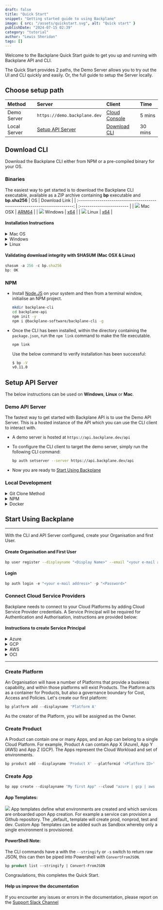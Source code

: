 ```yaml
---
draft: false
title: "Quick Start"
snippet: "Getting started guide to using Backplane"
image: { src: "/assets/quickstart.svg", alt: "Quick start" }
publishDate: "2024-07-15 02:39"
category: "tutorial"
author: "Lewis Sheridan"
tags: []
---
```


Welcome to the Backplane Quick Start guide to get you up and running with Backplane API and CLI.

The Quick Start provides 2 paths, the Demo Server allows you to try out the UI and CLI quickly and easily. Or, the full guide to setup the Server locally.

## Choose setup path

| Method       | Server                                | Client                                      | Time    |
| :----------- | :------------------------------------ | :------------------------------------------ | :------ |
| Demo Server  | `https://demo.backplane.dev`          | [Cloud Console](https://demo.backplane.dev) | 5 mins  |
| Local Server | [Setup API Server](#setup-api-server) | [Download CLI](#download-cli)               | 30 mins |

## Download CLI

Download the Backplane CLI either from NPM or a pre-compiled binary for your OS.

### Binaries

The easiest way to get started is to download the Backplane CLI executable, available as a ZIP archive containing **bp** executable and **bp.sha256**
| OS | Download Link |
| :---------------------------------------------------------------------------: | :------------------------- |
| <img class="inline-block w-5 m-0 mr-3" src="/assets/appleicon.svg" /> Mac OSX | [ARM64](/cli/mac/bp.zip) |
| <img class="inline-block w-6 m-0 mr-3" src="/assets/windows.svg" /> Windows | [x64](/cli/windows/bp.zip) |
| <img class="inline-block w-6 m-0 mr-3" src="/assets/tux.svg" /> Linux | [x64](/cli/linux/bp.zip) |

#### Installation Instructions

<details>
    <summary class="text-blue-700">Mac OS</summary>

- **Download** [bp.zip](/cli/mac/bp.zip)
<div class="rounded-lg bg-slate-100 p-3 ml-10 text-sm">
  <img src='/assets/warning.svg' class="inline-block m-0 w-8"/>
 If the Web Browser alerts that the bp.zip file is suspicious, allow the file
</div>

- Extract **bp.zip** by double-clicking on the file

<div class="rounded-lg bg-slate-100 p-3 ml-10 text-sm">
  <img src='/assets/warning.svg' class="inline-block m-0 w-8"/> Before you can run 'bp' for the first time, 'Right-click' on the extracted 'bp' file and select Open from the context menu and Accept any security warning that appears. A terminal window will open and execute the file. Close the terminal window. 
</div>

- Open **Terminal** and from the directory **bp** has been extracted to, run the following command to move the file to your executable path:

  ```bash
  sudo mv bp /usr/local/bin/
  ```

- To verify that **bp** is successfully installed, run:
  ```bash
  bp --version
  1.0.0
  ```

</details>

<details>
    <summary class="text-blue-700">Windows</summary>
    
- **Download** [bp.zip](/cli/windows/bp.zip)
- **Extract** contents to folder
    ```ps
    expand-archive bp.zip c:\backplane
    ```

- Add **bp.exe** file system environment path

  ```ps
  $newPath = "C:\backplane"
  $currentPath = [System.Environment]::GetEnvironmentVariable("Path", "Machine")
  [System.Environment]::SetEnvironmentVariable("Path", "$currentPath;$newPath", "Machine")
  ```

- **Verify** installation - To check if **bp.exe** is successfully installed, run:

  ```ps
  bp --version
  1.0.0
  ```

</details>

<details>
    <summary class="text-blue-700">Linux</summary>

- **Download** [bp.zip](/cli/linux/bp.zip)
- **Extract** executable from ZIP file.

  ```bash
  sudo apt install unzip
  unzip bp.zip
  ```

- Move the file to your executable path

  ```bash
  sudo mv ./bp /usr/local/bin/bp
  ```

- **Verify** installation to check that **bp** is successfully installed, run:

  ```bash
  bp --version
  1.0.0
  ```

  </details>

#### Validating download integrity with SHASUM (Mac OSX & Linux)

```js
shasum -a 256 -c bp.sha256
bp: OK
```

### NPM

- Install [Node.JS](https://nodejs.org/en/download) on your system and then from a terminal window, initialise an NPM project.

  ```bash
  mkdir backplane-cli
  cd backplane-api
  npm init -y
  npm i @backplane-software/backplane-cli -g
  ```

- Once the CLI has been installed, within the directory containing the `package.json`, run the `npm link` command to make the file executable.

  ```bash
  npm link
  ```

  Use the below command to verify installation has been successful:

  ```bash
  $ bp -V
  v0.11.0
  ```

## Setup API Server

The below instructions can be used on **Windows**, **Linux** or **Mac**.

### Demo API Server

The fastest way to get started with Backplane API is to use the Demo API Server. This is a hosted instance of the API which you can use the CLI client to interact with.

- A demo server is hosted at `https://api.backplane.dev/api`

- To configure the CLI client to target the demo server, simply run the following CLI command:

  ```bash
  bp auth setserver --server https://api.backplane.dev/api
  ```

- Now you are ready to [Start Using Backplane](#start-using-backplane)

### Local Development

<details>
<summary class="text-blue-700">Git Clone Method</summary>
  
  #### Clone Repo
  
- Open a Terminal window. If using Windows, right-click and Run as Administrator.

```bash
git clone https://github.com/backplane-cloud/backplane-api.git
cd backplane-api
```

#### Create Local Environment Variable file (.env)

- Create `.env` file.
  Windows: `new-item .env`
  Linux/Mac: `touch .env` and copy the below template into it.

```bash
NODE_ENV=development
PORT=8000

JWT_SECRET=<provide-key>
// Make up your own secret, this is used as the salt to CryptB for password Hashing. e.g. MyS3cureP&!00word\*

MONGO_URI=<connection-string>

MAILSENDER_USERNAME=<your-username>
MAILSENDER_PASSWORD=<provide-key>

LOGTAIL_KEY=<provide-key>
LOG_LEVEL=debug
```

### Setup Database

#### MongoDB

- See [Setting up MongoDB](/blog/mongosetup) for instructions. The connection string will need to updated into the .env file.

### Setup Middleware

#### MailerSend

- MailerSend is used as an SMTP mailrelay, so that User Registration e-mails can be sent as well as approval request e-mails. Create an account here: [MailerSend](https://www.mailersend.com/)

#### LogTail

- `/utils/logger.js` is used as Middleware for logging purposes. It leverages LogTail, now known as Better Stack is used as a Log Repository. It's free up to 1GB a month with 3-day retention. Create an account here: [LogTail](https://betterstack.com/logs).

### Run Server

- Run the `npm i` command to install all dependencies
- Run `npm run server` to launch server.

The Backplane API Server is now up and running and you are ready to [Start Using Backplane](#start-using-backplane)

</details>

<details>
<summary class="text-blue-700">NPM</summary>

#### Install Node

- Install [Node.JS](https://nodejs.org/en/download) on your system and then from a terminal window, initialise an NPM project.

  ```bash
  mkdir backplane-api
  cd backplane-api
  npm init -y
  npm i express dotenv @backplane-software/backplane-api
  ```

#### Create Local Environment Variable file (.env)

- Create `.env` file.
  Windows: `new-item .env`
  Linux/Mac: `touch .env` and copy the below template into it.

```bash
NODE_ENV=development
PORT=8000

JWT_SECRET=<provide-key>
// Make up your own secret, this is used as the salt to CryptB for password Hashing. e.g. MyS3cureP&!00word\*

MONGO_URI=<connection-string>

MAILSENDER_USERNAME=<your-username>
MAILSENDER_PASSWORD=<provide-key>

LOGTAIL_KEY=<provide-key>
LOG_LEVEL=debug
```

### Setup Database

#### MongoDB

- See [Setting up MongoDB](/blog/mongosetup) for instructions. The connection string will need to updated into the .env file.

### Setup Middleware

#### MailerSend

- MailerSend is used as an SMTP mailrelay, so that User Registration e-mails can be sent as well as approval request e-mails. Create an account here: [MailerSend](https://www.mailersend.com/)

#### LogTail

- `/utils/logger.js` is used as Middleware for logging purposes. It leverages LogTail, now known as Better Stack is used as a Log Repository. It's free up to 1GB a month with 3-day retention. Create an account here: [LogTail](https://betterstack.com/logs).

#### Create Index.js

- Create `index.js` file and copy the below into it.

```bash
import express from "express";
import dotenv from "dotenv";
import backplane from "@backplane-software/backplane-api";

// Load Environment Configuration
dotenv.config();

// Create Express Instance
const app = express();

// Initialise Backplane Server with Instance
backplane(app);

// Start REST API Server
const port = process.env.PORT || 5001;
app.listen(port, () =>
  console.log(`Backplane REST API Server started on port ${port}`)
);
```

#### Update Package.json

- Add `"type": "module"` so the script can load ES modules.
- Add `"server": "node index.js"` to the scripts section.

### Run Server

- Run `npm run server` to launch server.

Use `curl http://localhost:8000` to confirm server is running.

The Backplane API Server is now up and running and you are ready to [Start Using Backplane](#start-using-backplane)

</details>
<details>
<summary class="text-blue-700">Docker</summary>

#### Clone Repo

- Open a Terminal window and run:

  ```bash
  git clone https://github.com/backplane-cloud/backplane-api.git
  cd backplane-api
  npm i
  ```

#### Docker Commands

- Ensure Docker is installed and run:

  ```bash
  docker build -t backplanesoftware/backplaneapi:0.26.1 .

  docker network create my-network

  docker run --network my-network --name api -p 8000:8000 backplanesoftware/backplaneapi:0.26.1

  docker run —network my-network —name cli -p 3000:3000 backplanesoftware/backplanecli:0.0.1
  ```

#### Configure CLI

- Set CLI server to docker URL `http://api:8000/api`

  ```bash
  bp auth setserver —server  http://api:8000/api
  ```

The Backplane API Server is now up and running and you are ready to [Start Using Backplane](#start-using-backplane)

</details>

## Start Using Backplane

---

With the CLI and API Server configured, create your Organisation and first User.

#### Create Organisation and First User

```bash
bp user register --displayname "<Display Name>" --email "<your e-mail address>" --password "<Password>" --orgname "<Your Organisation Name>"
```

#### Login

```js
bp auth login -e "<your e-mail address>" -p "<Password>"
```

### Connect Cloud Service Providers

Backplane needs to connect to your Cloud Platforms by adding Cloud Service Provider credentials. A Service Principal will be required for Authentication and Authorisation, instructions are provided below:

#### Instructions to create Service Principal

<details>
<summary class="text-blue-700">Azure</summary>

#### Creating a Service Principal in Azure

To create credentials you'll need to create an App registration in Entra ID.

1. Go to Microsoft Entra ID, and under Manage in the left side menu, select App registrations.

2. Click on New Registration and provide a name (e.g. `backplane-api`) a name and click Register.

3. Take note of the Tenant ID and Client ID.

4. Create a new Client Secret, click on Add a certificate or secret, New client secret, type a description, set expiry and click Add. Make a note of the Secret Value.

5. Assign the Service Principal you created with Contributor permission at the Subscription scope.

#### Add Azure Credentials via CLI

```js
bp cloud azure add --id "<orgID>"
--tenantid "<tenant ID>"
--clientid "<client ID>"
--clientsecret "<Your Client Secret>"
--subscriptionid "<default subscription GUID>"
```

#### Note:

The Subscription ID is required in the MVP since App environments are provisioned as Resource Groups as opposed to Subscriptions. Subscription environments will be in a future release.

</details>
<details>
<summary class="text-blue-700">GCP</summary>

#### Creating a Service Principal in GCP

1.  Login to [https://console.cloud.google.com](https://console.cloud.google.com)
2.  Go to `IAM and admin > Service accounts`
3.  Select a Project and click on Create Service Account
4.  Enter a service account name e.g. `backplane-api` and a description e.g. `For Backplane API environment provisioning`
5.  Click Create and Continue
6.  Click on Done.
7.  Click on IAM and switch to the Organisation level.
8.  Click on Grant Access
9.  Enter the service principal name e.g. `backplane-demo@backplane-core.iam.gserfviceaccount.com`
10. In role, find `Project Creator`, click Save.
11. Go back to your Project and click on IAM and Admin and then Service Accounts
12. Click on your Service Account and select Keys, Add Key, Create New Key. Use JSON as the Key Type. Click on Create. This will download a .json file.
13. Finally, go to APIs and Services and ensure Cloud Resource Manager API is enabled.

The downloaded JSON is now ready to be used in your Org.

#### Add GCP Credentials via CLI

```js
bp cloud gcp add --id "<OrgID>" --tenantid "<Enter Google Org ID>" --gcpsecret "<path-to-JSON-file>"
```

</details>
<details>
<summary class="text-blue-700">AWS</summary>

#### Creating a Service Principal in AWS

1. Login to AWS Management Console
2. Go to IAM
3. Click on Users
4. Click on Create User
5. Enter User Details e.g. `backplane-api`, click next
6. Permission Options, select attach policies directly
7. Click on Create Policy and in Policy Editor select JSON. Paste in the below JSON

```js
{
    "Version": "2012-10-17",
    "Statement": [
        {
            "Effect": "Allow",
            "Action": [
                "organizations:CreateAccount",
                "organizations:DescribeOrganization",
                "iam:ListUsers",
                "organizations:ListPolicies"
            ],
            "Resource": "*"
        }
    ]
}
```

8. Click Next, give Policy Name Backplane-account-creator
9. Click Create Policy
10. Click Create User
11. Click on the new User Created, and click on Security Credentials
12. Click on Create Access Key
13. Select Third-party service use-case and tick the confirmation and click Next
14. Create access key, record Access key and Secret access key values. Click Done.

#### Add AWS Credentials via CLI

```js
bp cloud aws add --id "<OrgId>" --clientid "<accessKey>" --clientsecret "<accessKeySecret>"
```

</details>

<details>
<summary class="text-blue-700">OCI</summary>

#### Creating a Service Principal in OCI

Here’s how you can set up and use a service principal for authenticating Backplane with OCI

### Create a Dynamic Group

1. **Log in** to the [Oracle Cloud Console](https://cloud.oracle.com).
2. Obtain the Root Compartment OCID from **Identity & Security** -> **Compartments**
3. Navigate to **Identity & Security** -> **Domains** -> **Click on Domain** -> **Dynamic Groups**
4. Create a New Dynamic Group:

- Click on "Create Dynamic Group".
- Enter a Name and Description for the dynamic group

  | Field       | Value                                                          |
  | :---------- | :------------------------------------------------------------- |
  | Name        | `Backplane API`                                                |
  | Description | `Service Credentials for Backplane API to create compartments` |

- Define the Matching Rules to include the instances or resources that you want this dynamic group to manage. For example, to include all instances in your tenancy:

  #### Matching Rule

  ```js
  ALL {instance.compartment.id = '<your_compartment_ocid>'}
  ```

  - Click **Create**

### Create a Policy

- Navigate to **Identity & Security** > **Policies**

- Click **Create Policy**

  - Enter a Name, Description, and Compartment for the policy.
  - In Policy Builder, toggle it to show manual editor and add the required Policy Statement/s. For example, to allow the **Dynamic Group** to manage all resources:

  ```js
  Allow dynamic-group '<Domain>'/'<Dynamic Group Name>' to manage all-resources in tenancy
  ```

  - Click **Create**

### Collect Information

| Field                         | How                                                                                                                                                                              |
| :---------------------------- | :------------------------------------------------------------------------------------------------------------------------------------------------------------------------------- |
| User OCID                     | Go to **Identity & Security** -> **Domain** -> **Users**                                                                                                                         |
| Tenancy OCID                  | Go to **Governance & Administrator** -> **Tenancy Details**                                                                                                                      |
| Region                        | Same as above                                                                                                                                                                    |
| API Signing Key / private key | Go to **Identity & Security** -> **Domains** -> **Users** -> **Resources** -> **API Key** -> **Add API Key** -> **Generate API key pair** -> **Download Private Key** -> **Add** |
| Fingerprint                   | Copy Fingerprint from **Resources** -> **API Keys**                                                                                                                              |

- Create an `oci.json` file as per template below with the information collected

#### Example oci.json

```bash
{
  "tenancyId": "ocid1.tenancy.oc1..aaaaaaaane...",
  "userId": "ocid1.user.oc1..aaaaaaaayuatcpsk...",
  "fingerprint": "xx:xx:xx:xx:xx:xx:xx:xx:xx:xx:xx:xx:xx:xx:xx:xx",
  "privateKey": "-----BEGIN PRIVATE KEY-----\nMIIEv...n-----END PRIVATE KEY-----\n",
  "region": "uk-london-1",
  "passphrase": null
}
```

### Add OCI Credentials via CLI

```js
bp cloud oci add -i 66681fa21440f6afb76522e6 --ocisecret ../oci.json
```

- OCI Credentials are now added to Backplane for Compartment Creation

</details>

---

### Create Platform

An Organisation will have a number of Platforms that provide a business capability, and within those platforms will exist Products. The Platform acts as a container for Products, but also a governance boundary for Cost, Access and Policies. Let's create our first platform:

```js
bp platform add --displayname 'Platform A'
```

As the creator of the Platform, you will be assigned as the Owner.

### Create Product

A Product can contain one or many Apps, and an App can belong to a single Cloud Platform. For example, Product A can contain App X (Azure), App Y (AWS) and App Z (GCP). The Apps represent the Cloud Workload and set of environments.

```js
bp product add --displayname 'Product X' --platformid '<Platform ID>'
```

### Create App

```js
bp app create --displayname "My first App" --cloud "azure | gcp | aws | oci"
```

#### App Templates:

<div class="rounded-lg bg-slate-100 p-3 ml-0 text-md">
<img src='/assets/bulb.svg' class="inline-block m-0 w-8"/>
App templates define what environments are created and which services are onboarded upon App creation. For example a service can provision a Github repository. The _default_ template will create prod, nonprod, test and dev. Custom App Templates can be added such as Sandbox whereby only a single environment is provisioned.
</div>

<!-- :::tip
To link an App to a Product, you will need to create a Link Request. e.g.

```js
bp request add --appid app1 --requestType link --requestedForType product
```

::: -->

#### PowerShell Note:

The CLI commands have a with the `--stringify` or `-s` switch to return raw JSON, this can then be piped into Powershell with `ConvertFromJSON`.

```ps
bp product list --stringify | Convert-FromJSON
```

Congraulations, this completes the Quick Start.

#### Help us improve the documentation

If you encounter any issues or errors in the documentation, please report on the [Support Slack Channel](https://backplane-dev.slack.com/)
